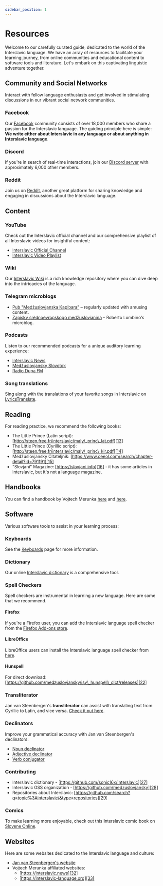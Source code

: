 ```yaml
---
sidebar_position: 1
---
```


# Resources

Welcome to our carefully curated guide, dedicated to the world of the Interslavic language. We have an array of resources to facilitate your learning journey, from online communities and educational content to software tools and literature. Let's embark on this captivating linguistic adventure together.

## Community and Social Networks

Interact with fellow language enthusiasts and get involved in stimulating discussions in our vibrant social network communities.

### Facebook

Our [Facebook][1] community consists of over 18,000 members who share a passion for the Interslavic language. The guiding principle here is simple: **We write either about Interslavic in any language or about anything in Interslavic language**.

### Discord

If you're in search of real-time interactions, join our [Discord server][2] with approximately 6,000 other members.

### Reddit

Join us on [Reddit][3], another great platform for sharing knowledge and engaging in discussions about the Interslavic language.

## Content

### YouTube

Check out the Interslavic official channel and our comprehensive playlist of all Interslavic videos for insightful content:

- [Interslavic Official Channel][4]
- [Interslavic Video Playlist][5]

### Wiki

Our [Interslavic Wiki][6] is a rich knowledge repository where you can dive deep into the intricacies of the language.

### Telegram microblogs

- [Pub "Medžuslovjanska Kapibara"][7] – regularly updated with amusing content.
- [Zapisky srědnoevropskogo medžuslovjanina][8] – Roberto Lombino's microblog.

### Podcasts

Listen to our recommended podcasts for a unique auditory learning experience:

- [Interslavic News][9]
- [Medžuslovjansky Slovotok][10]
- [Radio Dupa FM][11]

### Song translations

Sing along with the translations of your favorite songs in Interslavic on [LyricsTranslate][12].

## Reading

For reading practice, we recommend the following books:

- The Little Prince (Latin script): [http://steen.free.fr/interslavic/maly\_princ\_lat.pdf][13]
- The Little Prince (Cyrillic script): [http://steen.free.fr/interslavic/maly\_princ\_kir.pdf][14]
- Medžuslovjansky Čitateljnik: [https://www.ceeol.com/search/chapter-detail?id=791191][15]
- "Slovjani" Magazine: [https://slovjani.info][16] - it has some articles in Interslavic, but it's not a language magazine.

## Handbooks

You can find a handbook by Vojtech Merunka [here][17] and [here][15].

## Software

Various software tools to assist in your learning process:

### Keyboards

See the [Keyboards][18] page for more information.

### Dictionary

Our online [Interslavic dictionary][19] is a comprehensive tool.

### Spell Checkers

Spell checkers are instrumental in learning a new language. Here are some that we recommend.

#### Firefox

If you're a Firefox user, you can add the Interslavic language spell checker from the [Firefox Add-ons store][20].

#### LibreOffice

LibreOffice users can install the Interslavic language spell checker from [here][21].

#### Hunspell

For direct download: [https://github.com/medzuslovjansky/isv\_hunspell\_dict/releases][22]

### Transliterator

Jan van Steenbergen's **transliterator** can assist with translating text from Cyrillic to Latin, and vice versa. [Check it out here][23].

### Declinators

Improve your grammatical accuracy with Jan van Steenbergen's declinators:

- [Noun declinator][24]
- [Adjective declinator][25]
- [Verb conjugator][26]

### Contributing

- Interslavic dictionary - [https://github.com/sonic16x/interslavic][27]
- Interslavic OSS organization - [https://github.com/medzuslovjansky][28]
- Repositories about Interslavic: [https://github.com/search?q=topic%3Ainterslavic\&type=repositories][29]

### Comics

To make learning more enjoyable, check out this Interslavic comic book on [Slovene Online][30].

## Websites

Here are some websites dedicated to the Interslavic language and culture:

- [Jan van Steenbergen's website][31]
- Vojtech Merunka affiliated websites:
  - [https://interslavic.news][32]
  - [https://interslavic-language.org][33]

[1]: https://www.facebook.com/groups/interslavic

[2]: https://discord.com/invite/n3saqm27QW

[3]: https://www.reddit.com/r/interslavic/

[4]: https://www.youtube.com/channel/UCShYXuD2TyJlYd9UWUUiYiA

[5]: https://www.youtube.com/playlist?list=PLT_X5HnKrXoiL3a5oK9Tv977JI8ijvFNM

[6]: https://isv.miraheze.org/

[7]: https://t.me/interslavicthings

[8]: https://t.me/zapiskysm

[9]: https://interslavic.news/podkast

[10]: https://linktr.ee/medzuslovjansky.slovotok

[11]: https://tyflonet.com/siciliano/arhiv/

[12]: https://lyricstranslate.com/language/interslavic

[13]: http://steen.free.fr/interslavic/maly_princ_lat.pdf

[14]: http://steen.free.fr/interslavic/maly_princ_kir.pdf

[15]: https://www.ceeol.com/search/chapter-detail?id=791191

[16]: https://slovjani.info

[17]: https://www.patro.cz/interslavic-zonal-constructed-language/

[18]: ./keyboards.md

[19]: https://interslavic-dictionary.com/

[20]: https://addons.mozilla.org/en-US/firefox/addon/interslavic-spellcheck/

[21]: https://extensions.libreoffice.org/en/extensions/show/15995

[22]: https://github.com/medzuslovjansky/isv_hunspell_dict/releases

[23]: http://steen.free.fr/interslavic/transliterator.html

[24]: http://steen.free.fr/interslavic/declinator.html

[25]: http://steen.free.fr/interslavic/adjectivator.html

[26]: http://steen.free.fr/interslavic/conjugator.html

[27]: https://github.com/sonic16x/interslavic

[28]: https://github.com/medzuslovjansky

[29]: https://github.com/search?q=topic%3Ainterslavic&type=repositories

[30]: https://slovene.online/animation/1.0/msl/index.html

[31]: http://steen.free.fr/interslavic

[32]: https://interslavic.news

[33]: https://interslavic-language.org
